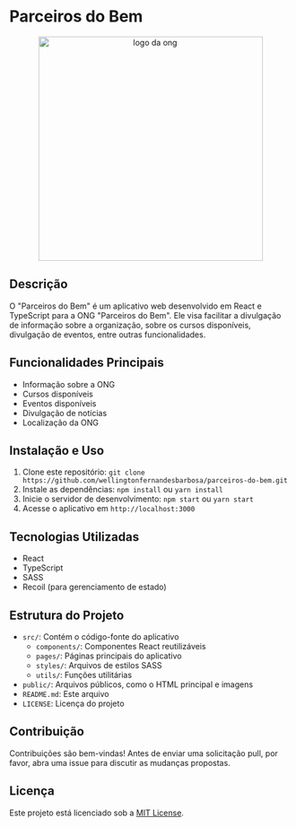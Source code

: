 # Parceiros do Bem

<p align="center">
  <img src="https://parceirosdobem.vercel.app/assets/logo-DZyAMAAs.png" alt="logo da ong" width="400px">
</p>

## Descrição
O "Parceiros do Bem" é um aplicativo web desenvolvido em React e TypeScript para a ONG "Parceiros do Bem". Ele visa facilitar a divulgação de informação sobre a organização, sobre os cursos disponíveis, divulgação de eventos, entre outras funcionalidades.

## Funcionalidades Principais
- Informação sobre a ONG
- Cursos disponíveis
- Eventos disponíveis
- Divulgação de notícias
- Localização da ONG

## Instalação e Uso
1. Clone este repositório: `git clone https://github.com/wellingtonfernandesbarbosa/parceiros-do-bem.git`
2. Instale as dependências: `npm install` ou `yarn install`
3. Inicie o servidor de desenvolvimento: `npm start` ou `yarn start`
4. Acesse o aplicativo em `http://localhost:3000`

## Tecnologias Utilizadas
- React
- TypeScript
- SASS
- Recoil (para gerenciamento de estado)

## Estrutura do Projeto
- `src/`: Contém o código-fonte do aplicativo
  - `components/`: Componentes React reutilizáveis
  - `pages/`: Páginas principais do aplicativo
  - `styles/`: Arquivos de estilos SASS
  - `utils/`: Funções utilitárias
- `public/`: Arquivos públicos, como o HTML principal e imagens
- `README.md`: Este arquivo
- `LICENSE`: Licença do projeto

## Contribuição
Contribuições são bem-vindas! Antes de enviar uma solicitação pull, por favor, abra uma issue para discutir as mudanças propostas.

## Licença
Este projeto está licenciado sob a [MIT License](LICENSE).
